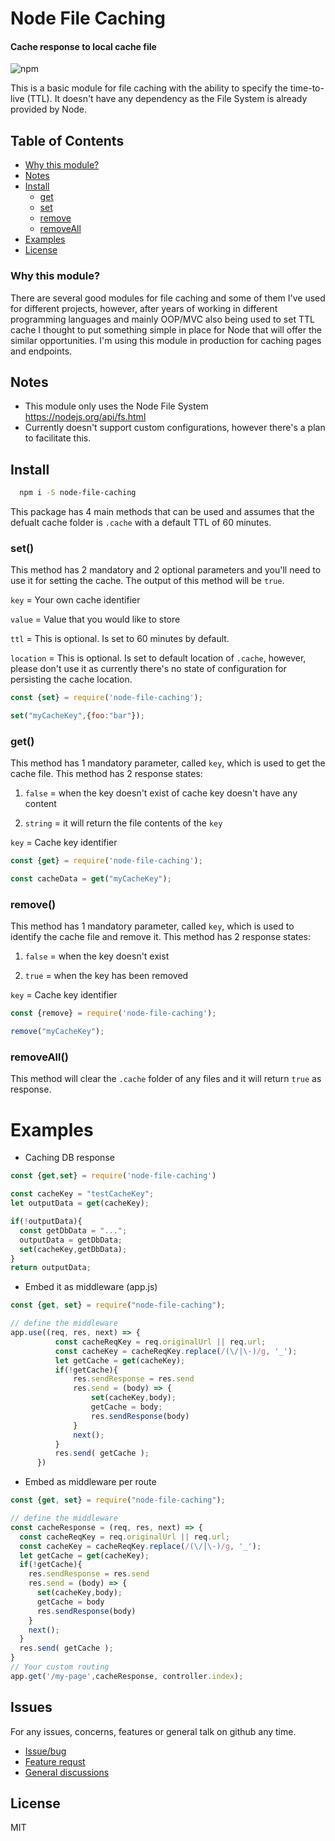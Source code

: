 # Node File Caching
#### Cache response to local cache file
![npm](https://img.shields.io/npm/dw/node-file-caching?style=for-the-badge)

This is a basic module for file caching with the ability to specify the time-to-live (TTL). It doesn't have any dependency as the File System is already provided by Node.



## Table of Contents

- [Why this module?](#why-this-module)
- [Notes](#notes)
- [Install](#install)
    - [get](#get)
    - [set](#set)
    - [remove](#remove)
    - [removeAll](#removeall)
- [Examples](#examples)
- [License](#license)



### Why this module?

There are several good modules for file caching and some of them I've used for different projects, however, after years of working in different programming languages and mainly OOP/MVC also being used to set TTL cache I thought to put something simple in place for Node that will offer the similar opportunities. I'm using this module in production for caching pages and endpoints.

## Notes
 * This module only uses the Node File System https://nodejs.org/api/fs.html
 * Currently doesn't support custom configurations, however there's a plan to facilitate this.

## Install
```bash
  npm i -S node-file-caching 
```

This package has 4 main methods that can be used and assumes that the defualt cache folder is `.cache` with a default TTL of 60 minutes.

### set()
This method has 2 mandatory and 2 optional parameters and you'll need to use it for setting the cache. The output of this method will be `true`.

`key` = Your own cache identifier

`value` = Value that you would like to store

`ttl` = This is optional. Is set to 60 minutes by default.

`location` = This is optional. Is set to default location of 
`.cache`, however, please don't use it as currently there's no state of configuration for persisting the cache location.

```javascript
const {set} = require('node-file-caching');

set("myCacheKey",{foo:"bar"});

```
### get()
This method has 1 mandatory parameter, called `key`, which is used to get the cache file. This method has 2 response states:

1. `false` = when the key doesn't exist of cache key doesn't have any content

2. `string` = it will return the file contents of the `key`

`key` = Cache key identifier

```javascript
const {get} = require('node-file-caching');

const cacheData = get("myCacheKey");

```

### remove()
This method has 1 mandatory parameter, called `key`, which is used to identify the cache file and remove it. This method has 2 response states:

1. `false` = when the key doesn't exist

2. `true` = when the key has been removed

`key` = Cache key identifier

```javascript
const {remove} = require('node-file-caching');

remove("myCacheKey");

```
### removeAll()
This method will clear the `.cache` folder of any files and it will return `true` as response.


# Examples

 * Caching DB response

```javascript
const {get,set} = require('node-file-caching')

const cacheKey = "testCacheKey";
let outputData = get(cacheKey);

if(!outputData){
  const getDbData = "...";
  outputData = getDbData;
  set(cacheKey,getDbData);
}
return outputData;

```

 * Embed it as middleware (app.js)

```javascript
const {get, set} = require("node-file-caching");

// define the middleware      
app.use((req, res, next) => {
          const cacheReqKey = req.originalUrl || req.url;
          const cacheKey = cacheReqKey.replace(/(\/|\-)/g, '_');
          let getCache = get(cacheKey);
          if(!getCache){
              res.sendResponse = res.send
              res.send = (body) => {
                  set(cacheKey,body);
                  getCache = body;
                  res.sendResponse(body)
              }
              next();
          }
          res.send( getCache );
      })

```

 * Embed as middleware per route

```javascript
const {get, set} = require("node-file-caching");

// define the middleware      
const cacheResponse = (req, res, next) => {
  const cacheReqKey = req.originalUrl || req.url;
  const cacheKey = cacheReqKey.replace(/(\/|\-)/g, '_');
  let getCache = get(cacheKey);
  if(!getCache){
    res.sendResponse = res.send
    res.send = (body) => {
      set(cacheKey,body);
      getCache = body
      res.sendResponse(body)
    }
    next();
  }
  res.send( getCache );
}
// Your custom routing
app.get('/my-page',cacheResponse, controller.index);
```

## Issues
For any issues, concerns, features or general talk on github any time.

* [Issue/bug](https://github.com/bovidiu/node-file-caching/issues/new?assignees=&labels=&template=bug_report.md&title=)  
* [Feature requst](https://github.com/bovidiu/node-file-caching/issues/new?assignees=&labels=&template=feature_request.md&title=)
* [General discussions](https://github.com/bovidiu/node-file-caching/discussions)

## License
MIT

